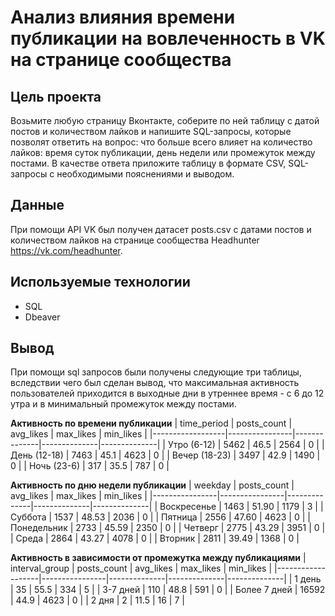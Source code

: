 # Анализ влияния времени публикации на вовлеченность в VK на странице сообщества

## Цель проекта

Возьмите любую страницу Вконтакте, соберите по ней таблицу с датой постов и количеством лайков и напишите SQL-запросы, которые позволят ответить на вопрос: что больше всего влияет на количество лайков: время суток публикации, день недели или промежуток между постами.
В качестве ответа приложите таблицу в формате CSV, SQL-запросы с необходимыми пояснениями и выводом. 

## Данные

При помощи API VK был получен датасет posts.csv с датами постов и количеством лайков на странице сообщества Headhunter https://vk.com/headhunter. 

## Используемые технологии

- SQL 
- Dbeaver

## Вывод

При помощи sql запросов были получены следующие три таблицы, вследствии чего был сделан вывод, что максимальная активность пользователей приходится в выходные дни в утреннее время - с 6 до 12 утра и в минимальный промежуток между постами.

**Активность по времени публикации**
|   time_period    |   posts_count  |   avg_likes  |   max_likes  |   min_likes  |
|------------------|----------------|--------------|--------------|--------------|
|   Утро (6-12)    |   5462         |   46.5       |   2564       |   0          |
|   День (12-18)   |   7463         |   45.1       |   4623       |   0          |
|   Вечер (18-23)  |   3497         |   42.9       |   1490       |   0          |
|   Ночь (23-6)    |   317          |   35.5       |   787        |   0          |


**Активность по дню недели публикации**
|   weekday      |   posts_count  |   avg_likes  |   max_likes  |   min_likes  |
|----------------|----------------|--------------|--------------|--------------|
|   Воскресенье  |   1463         |   51.90      |   1179       |   3          |
|   Суббота      |   1537         |   48.53      |   2036       |   0          |
|   Пятница      |   2556         |   47.60      |   4623       |   0          |
|   Понедельник  |   2733         |   45.59      |   2350       |   0          |
|   Четверг      |   2775         |   43.29      |   3951       |   0          |
|   Среда        |   2864         |   43.27      |   4078       |   0          |
|   Вторник      |   2811         |   39.49      |   1368       |   0          |


**Активность в зависимости от промежутка между публикациями**
|   interval_group  |   posts_count  |   avg_likes  |   max_likes  |   min_likes  |
|-------------------|----------------|--------------|--------------|--------------|
|   1 день          |   35           |   55.5       |   334        |   5          |
|   3-7 дней        |   110          |   48.8       |   591        |   0          |
|   Более 7 дней    |   16592        |   44.9       |   4623       |   0          |
|   2 дня           |   2            |   11.5       |   16         |   7          |

